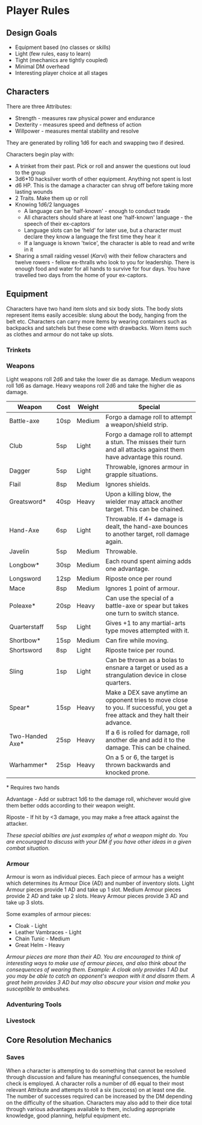 # Player Rules
## Design Goals
* Equipment based (no classes or skills)
* Light (few rules, easy to learn)
* Tight (mechanics are tightly coupled)
* Minimal DM overhead
* Interesting player choice at all stages

## Characters
There are three Attributes:
* Strength - measures raw physical power and endurance
* Dexterity - measures speed and deftness of action
* Willpower - measures mental stability and resolve

They are generated by rolling 1d6 for each and swapping two if desired.

Characters begin play with:
* A trinket from their past. Pick or roll and answer the questions out loud to the group
* 3d6*10 hacksilver worth of other equipment. Anything not spent is lost
* d6 HP. This is the damage a character can shrug off before taking more lasting wounds
* 2 Traits. Make them up or roll
* Knowing 1d6/2 languages
    * A language can be 'half-known' - enough to conduct trade
    * All characters should share at least one 'half-known' language - the speech of their ex-captors
    * Language slots can be 'held' for later use, but a character must declare they know a language the first time they hear it
    * If a language is known 'twice', the character is able to read and write in it
* Sharing a small raiding vessel (_Karvi_) with their fellow characters and twelve rowers - fellow ex-thralls who look to you for leadership. There is enough food and water for all hands to survive for four days. You have travelled two days from the home of your ex-captors.

## Equipment
Characters have two hand item slots and six body slots. The body slots represent items easily accesible: slung about the body, hanging from the belt etc. Characters can carry more items by wearing containers such as backpacks and satchels but these come with drawbacks. Worn items such as clothes and armour do not take up slots.

### Trinkets
### Weapons
Light weapons roll 2d6 and take the lower die as damage. Medium weapons roll 1d6 as damage. Heavy weapons roll 2d6 and take the higher die as damage.

| Weapon | Cost | Weight | Special |
| ------ | ---- | ------ | ------- |
| Battle-axe | 10sp | Medium | Forgo a damage roll to attempt a weapon/shield strip. |
| Club | 5sp | Light | Forgo a damage roll to attempt a stun. The misses their turn and all attacks against them have advantage this round. |
| Dagger | 5sp | Light | Throwable, ignores armour in grapple situations. |
| Flail | 8sp | Medium | Ignores shields. |
| Greatsword* | 40sp | Heavy | Upon a killing blow, the wielder may attack another target. This can be chained. |
| Hand-Axe | 6sp | Light | Throwable. If 4+ damage is dealt, the hand-axe bounces to another target, roll damage again. |
| Javelin | 5sp | Medium | Throwable. |
| Longbow* | 30sp | Medium | Each round spent aiming adds one advantage. |
| Longsword | 12sp | Medium | Riposte once per round |
| Mace | 8sp | Medium | Ignores 1 point of armour. |
| Poleaxe* | 20sp | Heavy | Can use the special of a battle-axe or spear but takes one turn to switch stance. |
| Quarterstaff | 5sp | Light | Gives +1 to any martial-arts type moves attempted with it. |
| Shortbow* | 15sp | Medium | Can fire while moving. |
| Shortsword | 8sp | Light | Riposte twice per round. |
| Sling | 1sp | Light | Can be thrown as a bolas to ensnare a target or used as a strangulation device in close quarters. |
| Spear* | 15sp | Heavy | Make a DEX save anytime an opponent tries to move close to you. If successful, you get a free attack and they halt their advance. |
| Two-Handed Axe* | 25sp | Heavy | If a 6 is rolled for damage, roll another die and add it to the damage. This can be chained. |
| Warhammer* | 25sp | Heavy | On a 5 or 6, the target is thrown backwards and knocked prone. |

\* Requires two hands

Advantage - Add or subtract 1d6 to the damage roll, whichever would give them better odds according to their weapon weight.

Riposte - If hit by <3 damage, you may make a free attack against the attacker.

_These special abilties are just examples of what a weapon might do. You are encouraged to discuss with your DM if you have other ideas in a given combat situation._
### Armour
Armour is worn as individual pieces. Each piece of armour has a weight which determines its Armour Dice (AD) and number of inventory slots. Light Armour pieces provide 1 AD and take up 1 slot. Medium Armour pieces provide 2 AD and take up 2 slots. Heavy Armour pieces provide 3 AD and take up 3 slots.

Some examples of armour pieces:
- Cloak - Light
- Leather Vambraces - Light
- Chain Tunic - Medium
- Great Helm - Heavy

_Armour pieces are more than their AD. You are encouraged to think of interesting ways to make use of armour pieces, and also think about the consequences of wearing them. Example: A cloak only provides 1 AD but you may be able to catch an opponent's weapon with it and disarm them. A great helm provides 3 AD but may also obscure your vision and make you susceptible to ambushes._


### Adventuring Tools
### Livestock

## Core Resolution Mechanics
### Saves
When a character is attempting to do something that cannot be resolved through discussion and failure has meaningful consequences, the humble check is employed. A character rolls a number of d6 equal to their most relevant Attribute and attempts to roll a six (success) on at least one die. The number of successes required can be increased by the DM depending on the difficulty of the situation. Characters may also add to their dice total through various advantages available to them, including appropriate knowledge, good planning, helpful equipment etc.
